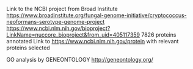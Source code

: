 Link to the NCBI project from Broad Institute
https://www.broadinstitute.org/fungal-genome-initiative/cryptococcus-neoformans-serotype-genome-project
https://www.ncbi.nlm.nih.gov/bioproject?LinkName=nuccore_bioproject&from_uid=405117359
7826 proteins annotated
Link to https://www.ncbi.nlm.nih.gov/protein with relevant proteins selected




GO analysis by GENEONTOLOGY http://geneontology.org/